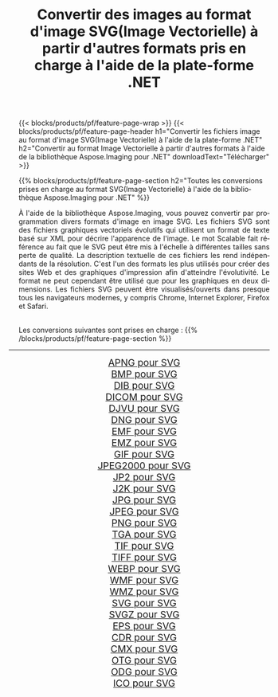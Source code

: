 ﻿---
title: Convertir des images au format d'image SVG(Image Vectorielle) à partir d'autres formats pris en charge à l'aide de la plate-forme .NET 
weight: 3920
url: /fr/net/conversion/to/svg/ 
lang: fr
langdirlevel: 2
locales: zh-hans,ja,it,ru,de,es,fr,nl,id,lt,pl,pt,vi,tr,ko,zh-hant,ar,hi,th,sv,cs,uk,he
description: En utilisant Aspose.Imaging pour la bibliothèque .NET, il est facile de convertir en SVG(Image Vectorielle) à partir d'autres formats d'image pris en charge
---

{{< blocks/products/pf/feature-page-wrap >}}
{{< blocks/products/pf/feature-page-header h1="Convertir les fichiers image au format d'image SVG(Image Vectorielle) à l'aide de la plate-forme .NET" h2="Convertir au format Image Vectorielle à partir d'autres formats à l'aide de la bibliothèque Aspose.Imaging pour .NET" downloadText="Télécharger" >}}


{{% blocks/products/pf/feature-page-section  h2="Toutes les conversions prises en charge au format SVG(Image Vectorielle) à l'aide de la bibliothèque Aspose.Imaging pour .NET" %}}
<p align=justify>À l'aide de la bibliothèque Aspose.Imaging, vous pouvez convertir par programmation divers formats d'image en image SVG. Les fichiers SVG sont des fichiers graphiques vectoriels évolutifs qui utilisent un format de texte basé sur XML pour décrire l'apparence de l'image. Le mot Scalable fait référence au fait que le SVG peut être mis à l'échelle à différentes tailles sans perte de qualité. La description textuelle de ces fichiers les rend indépendants de la résolution. C'est l'un des formats les plus utilisés pour créer des sites Web et des graphiques d'impression afin d'atteindre l'évolutivité. Le format ne peut cependant être utilisé que pour les graphiques en deux dimensions. Les fichiers SVG peuvent être visualisés/ouverts dans presque tous les navigateurs modernes, y compris Chrome, Internet Explorer, Firefox et Safari. </p>
<br/>
Les conversions suivantes sont prises en charge :
{{% /blocks/products/pf/feature-page-section %}}
<div class="container-fluid productfamilypage bg-gray">
    <div class="convertypes bg-gray agp-content section">
        <div class="container">
		<hr style="margin-left:-20px;"/>
		<div class="row other-converters" style="gap: 10px;font-size: 19px;text-align:center;">
		    <div class='col-md-2 other-converter remove-lp remove-rp'><a href="/imaging/fr/net/conversion/apng-to-svg/" style="padding:15px;">APNG pour SVG</a></div>
<div class='col-md-2 other-converter remove-lp remove-rp'><a href="/imaging/fr/net/conversion/bmp-to-svg/" style="padding:15px;">BMP pour SVG</a></div>
<div class='col-md-2 other-converter remove-lp remove-rp'><a href="/imaging/fr/net/conversion/dib-to-svg/" style="padding:15px;">DIB pour SVG</a></div>
<div class='col-md-2 other-converter remove-lp remove-rp'><a href="/imaging/fr/net/conversion/dicom-to-svg/" style="padding:15px;">DICOM pour SVG</a></div>
<div class='col-md-2 other-converter remove-lp remove-rp'><a href="/imaging/fr/net/conversion/djvu-to-svg/" style="padding:15px;">DJVU pour SVG</a></div>
<div class='col-md-2 other-converter remove-lp remove-rp'><a href="/imaging/fr/net/conversion/dng-to-svg/" style="padding:15px;">DNG pour SVG</a></div>
<div class='col-md-2 other-converter remove-lp remove-rp'><a href="/imaging/fr/net/conversion/emf-to-svg/" style="padding:15px;">EMF pour SVG</a></div>
<div class='col-md-2 other-converter remove-lp remove-rp'><a href="/imaging/fr/net/conversion/emz-to-svg/" style="padding:15px;">EMZ pour SVG</a></div>
<div class='col-md-2 other-converter remove-lp remove-rp'><a href="/imaging/fr/net/conversion/gif-to-svg/" style="padding:15px;">GIF pour SVG</a></div>
<div class='col-md-2 other-converter remove-lp remove-rp'><a href="/imaging/fr/net/conversion/jpeg2000-to-svg/" style="padding:15px;">JPEG2000 pour SVG</a></div>
<div class='col-md-2 other-converter remove-lp remove-rp'><a href="/imaging/fr/net/conversion/jp2-to-svg/" style="padding:15px;">JP2 pour SVG</a></div>
<div class='col-md-2 other-converter remove-lp remove-rp'><a href="/imaging/fr/net/conversion/j2k-to-svg/" style="padding:15px;">J2K pour SVG</a></div>
<div class='col-md-2 other-converter remove-lp remove-rp'><a href="/imaging/fr/net/conversion/jpg-to-svg/" style="padding:15px;">JPG pour SVG</a></div>
<div class='col-md-2 other-converter remove-lp remove-rp'><a href="/imaging/fr/net/conversion/jpeg-to-svg/" style="padding:15px;">JPEG pour SVG</a></div>
<div class='col-md-2 other-converter remove-lp remove-rp'><a href="/imaging/fr/net/conversion/png-to-svg/" style="padding:15px;">PNG pour SVG</a></div>
<div class='col-md-2 other-converter remove-lp remove-rp'><a href="/imaging/fr/net/conversion/tga-to-svg/" style="padding:15px;">TGA pour SVG</a></div>
<div class='col-md-2 other-converter remove-lp remove-rp'><a href="/imaging/fr/net/conversion/tif-to-svg/" style="padding:15px;">TIF pour SVG</a></div>
<div class='col-md-2 other-converter remove-lp remove-rp'><a href="/imaging/fr/net/conversion/tiff-to-svg/" style="padding:15px;">TIFF pour SVG</a></div>
<div class='col-md-2 other-converter remove-lp remove-rp'><a href="/imaging/fr/net/conversion/webp-to-svg/" style="padding:15px;">WEBP pour SVG</a></div>
<div class='col-md-2 other-converter remove-lp remove-rp'><a href="/imaging/fr/net/conversion/wmf-to-svg/" style="padding:15px;">WMF pour SVG</a></div>
<div class='col-md-2 other-converter remove-lp remove-rp'><a href="/imaging/fr/net/conversion/wmz-to-svg/" style="padding:15px;">WMZ pour SVG</a></div>
<div class='col-md-2 other-converter remove-lp remove-rp'><a href="/imaging/fr/net/conversion/svg-to-svg/" style="padding:15px;">SVG pour SVG</a></div>
<div class='col-md-2 other-converter remove-lp remove-rp'><a href="/imaging/fr/net/conversion/svgz-to-svg/" style="padding:15px;">SVGZ pour SVG</a></div>
<div class='col-md-2 other-converter remove-lp remove-rp'><a href="/imaging/fr/net/conversion/eps-to-svg/" style="padding:15px;">EPS pour SVG</a></div>
<div class='col-md-2 other-converter remove-lp remove-rp'><a href="/imaging/fr/net/conversion/cdr-to-svg/" style="padding:15px;">CDR pour SVG</a></div>
<div class='col-md-2 other-converter remove-lp remove-rp'><a href="/imaging/fr/net/conversion/cmx-to-svg/" style="padding:15px;">CMX pour SVG</a></div>
<div class='col-md-2 other-converter remove-lp remove-rp'><a href="/imaging/fr/net/conversion/otg-to-svg/" style="padding:15px;">OTG pour SVG</a></div>
<div class='col-md-2 other-converter remove-lp remove-rp'><a href="/imaging/fr/net/conversion/odg-to-svg/" style="padding:15px;">ODG pour SVG</a></div>
<div class='col-md-2 other-converter remove-lp remove-rp'><a href="/imaging/fr/net/conversion/ico-to-svg/" style="padding:15px;">ICO pour SVG</a></div>
                </div>
        </div>
    </div>
</div>
<br/>

